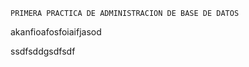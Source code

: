 
    PRIMERA PRACTICA DE ADMINISTRACION DE BASE DE DATOS

akanfioafosfoiaifjasod


ssdfsddgsdfsdf



```python

```
